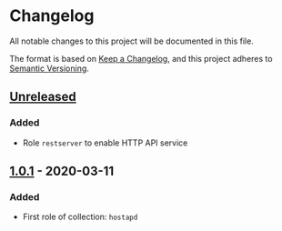 # Changelog

All notable changes to this project will be documented in this file.

The format is based on [Keep a Changelog](https://keepachangelog.com/en/1.0.0/),
and this project adheres to [Semantic Versioning](https://semver.org/spec/v2.0.0.html).

## [Unreleased]

### Added
- Role `restserver` to enable HTTP API service

## [1.0.1] - 2020-03-11

### Added
- First role of collection: `hostapd`

[Unreleased]: https://github.com/inverse-inc/ansible-cumulus/compare/v1.0.1...HEAD
[1.0.1]: https://github.com/inverse-inc/ansible-cumulus/releases/tag/v1.0.1
